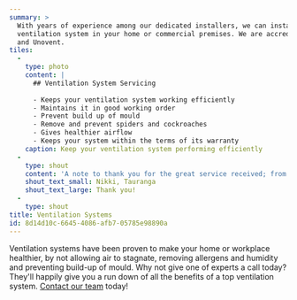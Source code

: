 ```yaml
---
summary: >
  With years of experience among our dedicated installers, we can install a super efficient
  ventilation system in your home or commercial premises. We are accredited installers for Smartvent
  and Unovent.
tiles:
  - 
    type: photo
    content: |
      ## Ventilation System Servicing
      
      - Keeps your ventilation system working efficiently
      - Maintains it in good working order
      - Prevent build up of mould
      - Remove and prevent spiders and cockroaches
      - Gives healthier airflow
      - Keeps your system within the terms of its warranty
    caption: Keep your ventilation system performing efficiently
  - 
    type: shout
    content: 'A note to thank you for the great service received; from the initial consultation, advice and quote and the following week the quick and tidy installation of the Fujitsu Heatpump.  Great service all round and thoroughly appreciating having a warm and cosy lounge and dining area.'
    shout_text_small: Nikki, Tauranga
    shout_text_large: Thank you!
  - 
    type: shout
title: Ventilation Systems
id: 8d14d10c-6645-4086-afb7-05785e98890a
---
```

Ventilation systems have been proven to make your home or workplace healthier, by not allowing air to stagnate, removing allergens and humidity and preventing build-up of mould. Why not give one of experts a call today? They'll happily give you a run down of all the benefits of a top ventilation system.
[Contact our team](/contact) today!